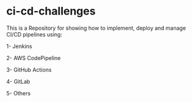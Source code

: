 # ci-cd-challenges

This is a Repository for showing how to implement, deploy and manage CI/CD pipelines using:
 
1- Jenkins

2- AWS CodePipeline

3- GitHub Actions

4- GitLab

5- Others
